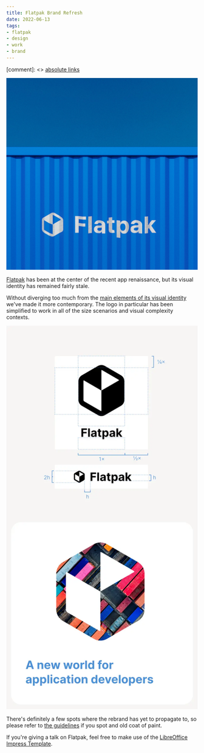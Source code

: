 ```yaml
---
title: Flatpak Brand Refresh
date: 2022-06-13
tags:
- flatpak
- design
- work
- brand
---
```


[comment]: <> <a href="{{ site.url }}{{ page.url }}">absolute links</a>

![Flatpak](flatpak.png)

[Flatpak](https://flatpak.org) has been at the center of the recent app renaissance, but its visual identity has remained fairly stale. 

Without diverging too much from the [main elements of its visual identity](https://github.com/flatpak/flatpak.github.io/issues/537) we've made it more contemporary. The logo in particular has been simplified to work in all of the size scenarios and visual complexity contexts.

![Flatpak Logo](flatpak-logo.webp)

There's definitely a few spots where the rebrand has yet to propagate to, so please refer to [the guidelines](https://flatpak.org/img/flatpak-logos.zip) if you spot and old coat of paint.

If you're giving a talk on Flatpak, feel free to make use of the [LibreOffice Impress Template](impress-flatpak-template.otp).